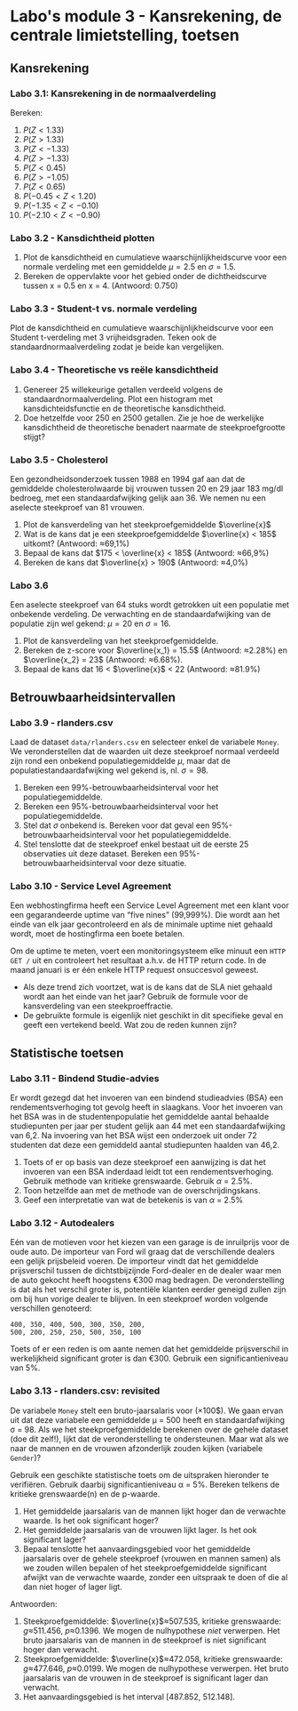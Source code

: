 # Labo's module 3 - Kansrekening, de centrale limietstelling, toetsen

## Kansrekening

### Labo 3.1: Kansrekening in de normaalverdeling

Bereken:

1. $P(Z < 1.33)$
2. $P(Z > 1.33)$
3. $P(Z < −1.33)$
4. $P(Z > −1.33)$
5. $P(Z < 0.45)$
6. $P(Z > −1.05)$
7. $P(Z < 0.65)$
8. $P(−0.45 < Z < 1.20)$
9. $P(−1.35 < Z < −0.10)$
10. $P(−2.10 < Z < −0.90)$

### Labo 3.2 - Kansdichtheid plotten

1. Plot de kansdichtheid en cumulatieve waarschijnlijkheidscurve voor een normale verdeling met een gemiddelde $\mu = 2.5$ en $\sigma = 1.5$.
2. Bereken de oppervlakte voor het gebied onder de dichtheidscurve tussen x = 0.5 en x = 4. (Antwoord: 0.750)

### Labo 3.3 - Student-t vs. normale verdeling

Plot de kansdichtheid en cumulatieve waarschijnlijkheidscurve voor een Student t-verdeling met 3 vrijheidsgraden. Teken ook de standaardnormaalverdeling zodat je beide kan vergelijken.

### Labo 3.4 - Theoretische vs reële kansdichtheid

1. Genereer 25 willekeurige getallen verdeeld volgens de standaardnormaalverdeling. Plot een histogram met kansdichteidsfunctie en de theoretische kansdichtheid.
2. Doe hetzelfde voor 250 en 2500 getallen. Zie je hoe de werkelijke kansdichtheid de theoretische benadert naarmate de steekproefgrootte stijgt?

### Labo 3.5 - Cholesterol

Een gezondheidsonderzoek tussen 1988 en 1994 gaf aan dat de gemiddelde cholesterolwaarde bij vrouwen tussen 20 en 29 jaar 183 mg/dl bedroeg, met een standaardafwijking gelijk aan 36. We nemen nu een aselecte steekproef van 81 vrouwen.

1. Plot de kansverdeling van het steekproefgemiddelde $\overline{x}$
2. Wat is de kans dat je een steekproefgemiddelde $\overline{x} < 185$ uitkomt? (Antwoord: ≈69,1%)
3. Bepaal de kans dat $175 < \overline{x} < 185$ (Antwoord: ≈66,9%)
4. Bereken de kans dat $\overline{x} > 190$ (Antwoord: ≈4,0%)

### Labo 3.6

Een aselecte steekproef van 64 stuks wordt getrokken uit een populatie met onbekende verdeling. De verwachting en de standaardafwijking van de populatie zijn wel gekend: $\mu = 20$ en $\sigma = 16$.

1. Plot de kansverdeling van het steekproefgemiddelde.
2. Bereken de z-score voor $\overline{x_1} = 15.5$ (Antwoord: ≈2.28%) en $\overline{x_2} = 23$ (Antwoord: ≈6.68%).
3. Bepaal de kans dat 16 < $\overline{x}$ < 22 (Antwoord: ≈81.9%)

## Betrouwbaarheidsintervallen

### Labo 3.9 - rlanders.csv

Laad de dataset `data/rlanders.csv` en selecteer enkel de variabele `Money`. We veronderstellen dat de waarden uit deze steekproef normaal verdeeld zijn rond een onbekend populatiegemiddelde $\mu$, maar dat de populatiestandaardafwijking wel gekend is, nl. $\sigma = 98$.

1. Bereken een 99%-betrouwbaarheidsinterval voor het populatiegemiddelde.
2. Bereken een 95%-betrouwbaarheidsinterval voor het populatiegemiddelde.
3. Stel dat $\sigma$ onbekend is. Bereken voor dat geval een 95%-betrouwbaarheidsinterval voor het populatiegemiddelde.
4. Stel tenslotte dat de steekproef enkel bestaat uit de eerste 25 observaties uit deze dataset. Bereken een 95%-betrouwbaarheidsinterval voor deze situatie.

### Labo 3.10 - Service Level Agreement

Een webhostingfirma heeft een Service Level Agreement met een klant voor een gegarandeerde uptime van “five nines” (99,999%). Die wordt aan het einde van elk jaar gecontroleerd en als de minimale uptime niet gehaald wordt, moet de hostingfirma een boete betalen.

Om de uptime te meten, voert een monitoringsysteem elke minuut een `HTTP GET /` uit en controleert het resultaat a.h.v. de HTTP return code. In de maand januari is er één enkele HTTP request onsuccesvol geweest.

- Als deze trend zich voortzet, wat is de kans dat de SLA niet gehaald wordt aan het einde van het jaar? Gebruik de formule voor de kansverdeling van een steekproeffractie.
- De gebruikte formule is eigenlijk niet geschikt in dit specifieke geval en geeft een vertekend beeld. Wat zou de reden kunnen zijn?

## Statistische toetsen

### Labo 3.11 - Bindend Studie-advies

Er wordt gezegd dat het invoeren van een bindend studieadvies (BSA) een rendementsverhoging tot gevolg heeft in slaagkans. Voor het invoeren van het BSA was in de studentenpopulatie het gemiddelde aantal behaalde studiepunten per jaar per student gelijk aan 44 met een standaardafwijking van 6,2. Na invoering van het BSA wijst een onderzoek uit onder 72 studenten dat deze een gemiddeld aantal studiepunten haalden van 46,2.

1. Toets of er op basis van deze steekproef een aanwijzing is dat het invoeren van een BSA inderdaad leidt tot een rendementsverhoging. Gebruik methode van kritieke grenswaarde. Gebruik $\alpha$ = 2.5%.
2. Toon hetzelfde aan met de methode van de overschrijdingskans.
3. Geef een interpretatie van wat de betekenis is van $\alpha$ = 2.5%

### Labo 3.12 - Autodealers

Eén van de motieven voor het kiezen van een garage is de inruilprijs voor de oude auto. De importeur van Ford wil graag dat de verschillende dealers een gelijk prijsbeleid voeren. De importeur vindt dat het gemiddelde prijsverschil tussen de dichtstbijzijnde Ford-dealer en de dealer waar men de auto gekocht heeft hoogstens €300 mag bedragen. De veronderstelling is dat als het verschil groter is, potentiële klanten eerder geneigd zullen zijn om bij hun vorige dealer te blijven.
In een steekproef worden volgende verschillen genoteerd:

```text
400, 350, 400, 500, 300, 350, 200,
500, 200, 250, 250, 500, 350, 100
```

Toets of er een reden is om aante nemen dat het gemiddelde prijsverschil in werkelijkheid significant groter is dan €300. Gebruik een significantieniveau van 5%.

### Labo 3.13 - rlanders.csv: revisited

De variabele `Money` stelt een bruto-jaarsalaris voor (×100$). We gaan ervan uit dat deze variabele een gemiddelde μ = 500 heeft en standaardafwijking σ = 98. Als we het steekproefgemiddelde berekenen over de gehele dataset (doe dit zelf!), lijkt dat de veronderstelling te ondersteunen. Maar wat als we naar de mannen en de vrouwen afzonderlijk zouden kijken (variabele `Gender`)?

Gebruik een geschikte statistische toets om de uitspraken hieronder te verifiëren. Gebruik daarbij significantieniveau α = 5%. Bereken telkens de kritieke grenswaarde(n) en de p-waarde.

1. Het gemiddelde jaarsalaris van de mannen lijkt hoger dan de verwachte waarde. Is het ook significant hoger?
2. Het gemiddelde jaarsalaris van de vrouwen lijkt lager. Is het ook significant lager?
3. Bepaal tenslotte het aanvaardingsgebied voor het gemiddelde jaarsalaris over de gehele steekproef (vrouwen en mannen samen) als we zouden willen bepalen of het steekproefgemiddelde significant afwijkt van de verwachte waarde, zonder een uitspraak te doen of die al dan niet hoger of lager ligt.

Antwoorden:

1. Steekproefgemiddelde: $\overline{x}$≈507.535, kritieke grenswaarde: $g$≈511.456, $p$≈0.1396. We mogen de nulhypothese *niet* verwerpen. Het bruto jaarsalaris van de mannen in de steekproef is niet significant hoger dan verwacht.
2. Steekproefgemiddelde: $\overline{x}$≈472.058, kritieke grenswaarde: $g$≈477.646, $p$≈0.0199. We mogen de nulhypothese verwerpen. Het bruto jaarsalaris van de vrouwen in de steekproef is significant lager dan verwacht.
3. Het aanvaardingsgebied is het interval [487.852, 512.148].
